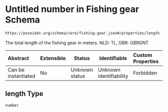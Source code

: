 # Untitled number in Fishing gear Schema

```txt
https://poseidat.org/schema/core/fishing-gear.json#/properties/length
```

The total length of the fishing gear in meters. NLD: TL, GBR: GBRGNT


| Abstract            | Extensible | Status         | Identifiable            | Custom Properties | Additional Properties | Access Restrictions | Defined In                                                                   |
| :------------------ | ---------- | -------------- | ----------------------- | :---------------- | --------------------- | ------------------- | ---------------------------------------------------------------------------- |
| Can be instantiated | No         | Unknown status | Unknown identifiability | Forbidden         | Allowed               | none                | [fishing-gear.json\*](schemas/core/fishing-gear.json "open original schema") |

## length Type

`number`
